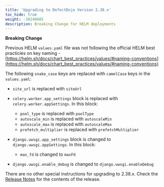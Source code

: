 ```yaml
---
title: 'Upgrading to DefectDojo Version 2.38.x'
toc_hide: true
weight: -20240805
description: Breaking Change for HELM deployments
---
```


**Breaking Change**

Previous HELM `values.yaml` file was not following the official HELM best practicies on key naming - [https://helm.sh/docs/chart_best_practices/values/#naming-conventions](https://helm.sh/docs/chart_best_practices/values/#naming-conventions)

The following `snake_case` keys are replaced with `camelCase` keys in the `values.yaml`:

- `site_url` is replaced with `siteUrl`
- `celery.worker.app_settings` block is replaced with `celery.worker.appSettings`. In this block:

  - `pool_type` is replaced with `poolType`
  - `autoscale_min` is replaced with `autoscaleMin`
  - `autoscale_max` is replaced with `autoscaleMax`
  - `prefetch_multiplier` is replaced with `prefetchMultiplier`

- `django.uwsgi.app_settings` block is changed to `django.uwsgi.appSettings`. In this block:

  - `max_fd` is changed to `maxFd`

- `django.uwsgi.enable_debug` is changed to `django.uwsgi.enableDebug`

There are no other special instructions for upgrading to 2.38.x. Check the [Release Notes](https://github.com/DefectDojo/django-DefectDojo/releases/tag/2.38.0) for the contents of the release.
